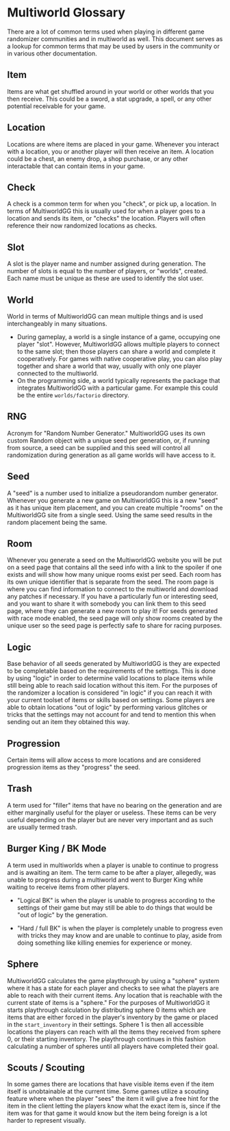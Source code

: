 # Multiworld Glossary

There are a lot of common terms used when playing in different game randomizer communities and in multiworld as well.
This document serves as a lookup for common terms that may be used by users in the community or in various other
documentation.

## Item
Items are what get shuffled around in your world or other worlds that you then receive. This could be a sword, a stat 
upgrade, a spell, or any other potential receivable for your game.

## Location
Locations are where items are placed in your game. Whenever you interact with a location, you or another player will
then receive an item. A location could be a chest, an enemy drop, a shop purchase, or any other interactable that can
contain items in your game.

## Check
A check is a common term for when you "check", or pick up, a location. In terms of MultiworldGG this is usually used for
when a player goes to a location and sends its item, or "checks" the location. Players will often reference their now
randomized locations as checks.

## Slot
A slot is the player name and number assigned during generation. The number of slots is equal to the number of players,
or "worlds", created. Each name must be unique as these are used to identify the slot user.

## World
World in terms of MultiworldGG can mean multiple things and is used interchangeably in many situations.
* During gameplay, a world is a single instance of a game, occupying one player "slot". However, 
MultiworldGG allows multiple players to connect to the same slot; then those players can share a world 
and complete it cooperatively. For games with native cooperative play, you can also play together and
share a world that way, usually with only one player connected to the multiworld.
* On the programming side, a world typically represents the package that integrates MultiworldGG with a
particular game. For example this could be the entire `worlds/factorio` directory.

## RNG
Acronym for "Random Number Generator." MultiworldGG uses its own custom Random object with a unique seed per generation,
or, if running from source, a seed can be supplied and this seed will control all randomization during generation as all
game worlds will have access to it.

## Seed
A "seed" is a number used to initialize a pseudorandom number generator. Whenever you generate a new game on MultiworldGG
this is a new "seed" as it has unique item placement, and you can create multiple "rooms" on the MultiworldGG site from a
single seed. Using the same seed results in the random placement being the same.

## Room
Whenever you generate a seed on the MultiworldGG website you will be put on a seed page that contains all the seed info
with a link to the spoiler if one exists and will show how many unique rooms exist per seed. Each room has its own 
unique identifier that is separate from the seed. The room page is where you can find information to connect to the
multiworld and download any patches if necessary. If you have a particularly fun or interesting seed, and you want to 
share it with somebody you can link them to this seed page, where they can generate a new room to play it! For seeds 
generated with race mode enabled, the seed page will only show rooms created by the unique user so the seed page is 
perfectly safe to share for racing purposes.

## Logic
Base behavior of all seeds generated by MultiworldGG is they are expected to be completable based on the requirements of
the settings. This is done by using "logic" in order to determine valid locations to place items while still being able
to reach said location without this item. For the purposes of the randomizer a location is considered "in logic" if you 
can reach it with your current toolset of items or skills based on settings. Some players are able to obtain locations
"out of logic" by performing various glitches or tricks that the settings may not account for and tend to mention this
when sending out an item they obtained this way.

## Progression
Certain items will allow access to more locations and are considered progression items as they "progress" the seed.

## Trash
A term used for "filler" items that have no bearing on the generation and are either marginally useful for the player
or useless. These items can be very useful depending on the player but are never very important and as such are usually
termed trash.

## Burger King / BK Mode
A term used in multiworlds when a player is unable to continue to progress and is awaiting an item. The term came to be 
after a player, allegedly, was unable to progress during a multiworld and went to Burger King while waiting to receive
items from other players.

* "Logical BK" is when the player is unable to progress according to the settings of their game but may still be able to do
things that would be "out of logic" by the generation.

* "Hard / full BK" is when the player is completely unable to progress even with tricks they may know and are unable to
continue to play, aside from doing something like killing enemies for experience or money.

## Sphere
MultiworldGG calculates the game playthrough by using a "sphere" system where it has a state for each player and checks
to see what the players are able to reach with their current items. Any location that is reachable with the current
state of items is a "sphere." For the purposes of MultiworldGG it starts playthrough calculation by distributing sphere 0
items which are items that are either forced in the player's inventory by the game or placed in the `start_inventory` in
their settings. Sphere 1 is then all accessible locations the players can reach with all the items they received from
sphere 0, or their starting inventory. The playthrough continues in this fashion calculating a number of spheres until
all players have completed their goal.

## Scouts / Scouting
In some games there are locations that have visible items even if the item itself is unobtainable at the current time.
Some games utilize a scouting feature where when the player "sees" the item it will give a free hint for the item in the
client letting the players know what the exact item is, since if the item was for that game it would know but the item
being foreign is a lot harder to represent visually.


